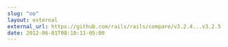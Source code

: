 ```yaml
---
slug: "oo"
layout: external
external_url: https://github.com/rails/rails/compare/v3.2.4...v3.2.5
date: 2012-06-01T08:10:11-05:00
---
```

